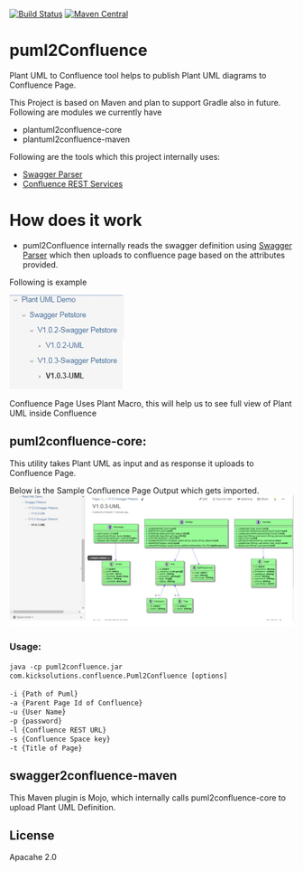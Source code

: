 [![Build Status](https://travis-ci.org/kicksolutions/swagger2confluence.svg?branch=master)](https://travis-ci.org/kicksolutions/swagger2confluence)
[![Maven Central](https://maven-badges.herokuapp.com/maven-central/io.swagger/swagger-codegen-project/badge.svg?style=plastic)](https://oss.sonatype.org/#nexus-search;gav~io.github.kicksolutions~swagger-confluence-core~~~)

# puml2Confluence

Plant UML to Confluence tool helps to publish Plant UML diagrams to Confluence Page.

This Project is based on Maven and plan to support Gradle also in future.
Following are modules we currently have 

- plantuml2confluence-core
- plantuml2confluence-maven

Following are the tools which this project internally uses:

- [Swagger Parser]
- [Confluence REST Services]

# How does it work

- puml2Confluence internally reads the swagger definition using [Swagger Parser] which then uploads to confluence page
based on the attributes provided.

Following is example

![Swagger-Confluence-Root](examples/root.jpg)

Confluence Page Uses Plant Macro, this will help us to see full view of Plant UML inside Confluence

## puml2confluence-core: 

This utility takes Plant UML as input and as response it uploads to Confluence Page.

Below is the Sample Confluence Page Output which gets imported.
![PlantUML-Confluence-Upload-Sample](examples/swagger.jpg)

### Usage:

```
java -cp puml2confluence.jar com.kicksolutions.confluence.Puml2Confluence [options]

-i {Path of Puml}
-a {Parent Page Id of Confluence}
-u {User Name}
-p {password}
-l {Confluence REST URL}
-s {Confluence Space key}
-t {Title of Page}

```

## swagger2confluence-maven

This Maven plugin is Mojo, which internally calls puml2confluence-core to upload Plant UML Definition.


License
----

Apacahe 2.0

[Swagger]: <https://swagger.io/>
[Swagger Parser]: <https://github.com/swagger-api/swagger-parser>
[Confluence REST Services]: <https://developer.atlassian.com/confdev/confluence-server-rest-api/confluence-rest-api-examples>
